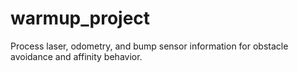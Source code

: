 # warmup_project
Process laser, odometry, and bump sensor information for obstacle avoidance and affinity behavior.
